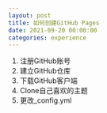 ```yaml
---
layout: post
title: 如何创建GitHub Pages
date: 2021-09-20 00:00:00
categories: experience
---
```

1. 注册GitHub账号
2. 建立GitHub仓库
3. 下载GitHub客户端
4. Clone自己喜欢的主题
5. 更改_config.yml